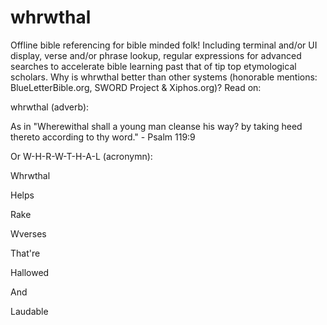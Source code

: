 # whrwthal
Offline bible referencing for bible minded folk! Including terminal and/or UI display, verse and/or phrase lookup, regular expressions for advanced searches to accelerate bible learning past that of tip top etymological scholars. Why is whrwthal better than other systems (honorable mentions: BlueLetterBible.org, SWORD Project & Xiphos.org)? Read on:

whrwthal (adverb):

As in "Wherewithal shall a young man cleanse his way? by taking heed thereto according to thy word." - Psalm 119:9

Or W-H-R-W-T-H-A-L (acronymn):

Whrwthal

Helps

Rake

Wverses

That're

Hallowed

And

Laudable
